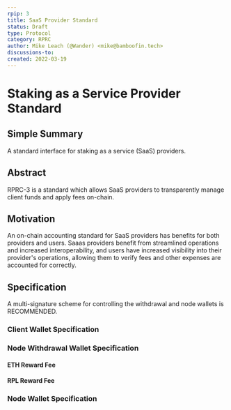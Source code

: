 ```yaml
---
rpip: 3
title: SaaS Provider Standard
status: Draft
type: Protocol
category: RPRC
author: Mike Leach (@Wander) <mike@bamboofin.tech>
discussions-to: 
created: 2022-03-19
---
```

# Staking as a Service Provider Standard

## Simple Summary

A standard interface for staking as a service (SaaS) providers.

## Abstract

RPRC-3 is a standard which allows SaaS providers to transparently manage client funds and apply fees on-chain. 

## Motivation

An on-chain accounting standard for SaaS providers has benefits for both providers and users. Saaas providers benefit from streamlined operations and increased interoperability, and users have increased visibility into their provider's operations, allowing them to verify fees and other expenses are accounted for correctly.

## Specification

A multi-signature scheme for controlling the withdrawal and node wallets is RECOMMENDED.

### Client Wallet Specification

### Node Withdrawal Wallet Specification

#### ETH Reward Fee

#### RPL Reward Fee

### Node Wallet Specification
